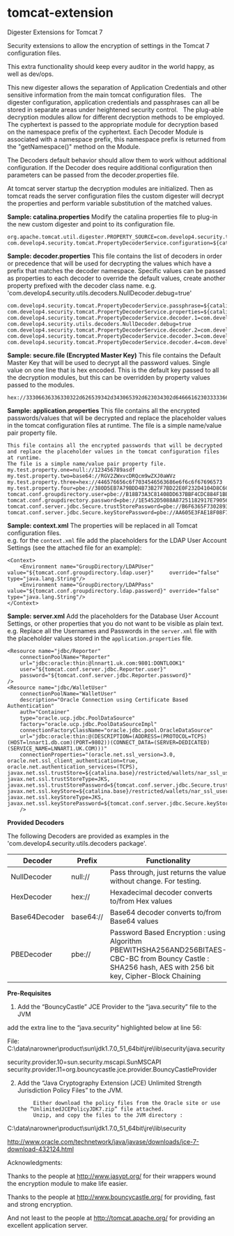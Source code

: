 tomcat-extension
================

Digester Extensions for Tomcat 7

Security extensions to allow the encryption of settings in the Tomcat 7 configuration files.  

This extra functionality should keep every auditor in the world happy, as well as dev/ops. 

This new digester allows the separation of Application Credentials and other sensitive information
from the main tomcat configuration files.   The digester configuration, application credentials and passphrases
can all be stored in separate areas under heightened security control.   The plug-able decryption modules allow
for different decryption methods to be employed.  The cyphertext is passed to the appropriate module for decryption
based on the namespace prefix of the cyphertext.   Each Decoder Module is associated with a namespace prefix, this
namespace prefix is returned from the "getNamespace()" method on the Module.
 
The Decoders default behavior should allow them to work without additional configuration. If the Decoder does require additional configuration
then parameters can be passed from the decoder.properties file.

At tomcat server startup the decryption modules are initialized. Then as tomcat reads the server configuration files the custom 
digester will decrypt the properties and perform variable substitution of the matched values.

**Sample: catalina.properties**
Modify the catalina properties file to plug-in the new custom digester and point to its configuration file.
```
org.apache.tomcat.util.digester.PROPERTY_SOURCE=com.develop4.security.tomcat.PropertyDecoderService
com.develop4.security.tomcat.PropertyDecoderService.configuration=${catalina.base}/restricted/settings/decoder.properties
```

**Sample: decoder.properties**
This file contains the list of decoders in order or precedence that will be used for decrypting the values which have a prefix that matches
the decoder namespace.   Specific values can be passed as properties to each decoder to override the default values, create another property 
prefixed with the decoder class name.  e.g. 'com.develop4.security.utils.decoders.NullDecoder.debug=true'
```
com.develop4.security.tomcat.PropertyDecoderService.passphrase=${catalina.base}/restricted/keystore/secure.file
com.develop4.security.tomcat.PropertyDecoderService.properties=${catalina.base}/restricted/properties/application.properties
com.develop4.security.tomcat.PropertyDecoderService.decoder.1=com.develop4.security.utils.decoders.NullDecoder
com.develop4.security.utils.decoders.NullDecoder.debug=true
com.develop4.security.tomcat.PropertyDecoderService.decoder.2=com.develop4.security.utils.decoders.Base64Decoder
com.develop4.security.tomcat.PropertyDecoderService.decoder.3=com.develop4.security.utils.decoders.HexDecoder
com.develop4.security.tomcat.PropertyDecoderService.decoder.4=com.develop4.security.utils.decoders.PBEDecoder
```

**Sample: secure.file (Encrypted Master Key)**
This file contains the Default Master Key that will be used to decrypt all the password values.  Single value on one line that is hex encoded. 
This is the default key passed to all the decryption modules, but this can be overridden by property values passed to the modules.
```
hex://33306636336330322d626539342d343065392d623034302d646661623033333661643930
```

**Sample: application.properties**
This file contains all the encrypted passwords/values that will be decrypted and replace the placeholder values in the tomcat configuration files at runtime.
The file is a simple name/value pair property file.
```
This file contains all the encrypted passwords that will be decrypted and replace the placeholder values in the tomcat configuration files at runtime.
The file is a simple name/value pair property file.
my.test.property.one=null://123456789asdf
my.test.property.two=base64://RGV2ZWxvcDRQcm9wZXJ0aWVz
my.test.property.three=hex://446576656c6f7034546563686e6f6c6f67696573
my.test.property.four=pbe://380D5EB7A79BDD4B73B27F7BD22E0F232D4104D8C6C90033F07D680AD7876E62CF905F0D189628CEDF24CADEA388BDCF
tomcat.conf.groupdirectory.user=pbe://B18B73A3C81408DD637BBF4CDC884F1BB1E24845F31EC3237A165BB8568EB0F5
tomcat.conf.groupdirectory.password=pbe://1E5452D5088A87251182917E79056B45216B67277BFFD25DA438D3BE153C29C8
tomcat.conf.server.jdbc.Secure.trustStorePassword=pbe://B6F6365F73028930C4DE748447725E58470E48FA3B6CE33105CECAE0F3C6EB29
tomcat.conf.server.jdbc.Secure.keyStorePassword=pbe://AA605E3FAE18F08F75FDA06D48CC1E4298841B586FE3D5F630D8687AD836AC18
```

**Sample: context.xml**
The properties will be replaced in all Tomcat configuration files.  
e.g. for the `context.xml` file add the placeholders for the LDAP User Account Settings (see the attached file for an example):
```
<Context>
    <Environment name="GroupDirectory/LDAPUser" value="${tomcat.conf.groupdirectory.ldap.user}"     override="false" type="java.lang.String"/>
    <Environment name="GroupDirectory/LDAPPass" value="${tomcat.conf.groupdirectory.ldap.password}" override="false" type="java.lang.String"/>
</Context>
```

**Sample: server.xml**
Add the placeholders for the Database User Account Settings, or other properties that you do not want to be visible as plain text.  e.g. Replace all the Usernames and Passwords in the `server.xml` file with the 
placeholder values stored in the `application.properties` file.
```
<Resource name="jdbc/Reporter"
    connectionPoolName="Reporter"
    url="jdbc:oracle:thin:@lnnart1.uk.com:9801:DONTLOOK1"
    user="${tomcat.conf.server.jdbc.Reporter.user}"
    password="${tomcat.conf.server.jdbc.Reporter.password}"
/>
<Resource name="jdbc/WalletUser" 
    connectionPoolName="WalletUser"
    description="Oracle Connection using Certificate Based Authentication"
    auth="Container" 
    type="oracle.ucp.jdbc.PoolDataSource" 
    factory="oracle.ucp.jdbc.PoolDataSourceImpl"
    connectionFactoryClassName="oracle.jdbc.pool.OracleDataSource"
    url="jdbc:oracle:thin:@(DESCRIPTION=(ADDRESS=(PROTOCOL=TCPS)(HOST=lnnart1.db.com)(PORT=9802))(CONNECT_DATA=(SERVER=DEDICATED)(SERVICE_NAME=LNNART1.UK.COM)))"
    connectionProperties="(oracle.net.ssl_version=3.0,
oracle.net.ssl_client_authentication=true,
oracle.net.authentication_services=(TCPS),
javax.net.ssl.trustStore=${catalina.base}/restricted/wallets/nar_ssl_user/truststore.jks,
javax.net.ssl.trustStoreType=JKS,
javax.net.ssl.trustStorePassword=${tomcat.conf.server.jdbc.Secure.trustStorePassword},
javax.net.ssl.keyStore=${catalina.base}/restricted/wallets/nar_ssl_user/nar_ssl_user.jks,
javax.net.ssl.keyStoreType=JKS,
javax.net.ssl.keyStorePassword=${tomcat.conf.server.jdbc.Secure.keyStorePassword})"		
	/>
```

**Provided Decoders**

The following Decoders are provided as examples in the 'com.develop4.security.utils.decoders package'.

| Decoder | Prefix | Functionality
| ------- | ------ | -------------
| NullDecoder |  null:// | Pass through, just returns the value without change.  For testing.
| HexDecoder | hex:// | Hexadecimal decoder converts to/from Hex values
| Base64Decoder | base64:// | Base64 decoder converts to/from Base64 values
| PBEDecoder | pbe:// | Password Based Encryption : using Algorithm PBEWITHSHA256AND256BITAES-CBC-BC from Bouncy Castle : SHA256 hash, AES with 256 bit key, Cipher-Block Chaining 


**Pre-Requisites**

1.	Add the “BouncyCastle” JCE Provider to the “java.security” file to the JVM 

add the extra line to the “java.security” highlighted below at line 56:

File: C:\data\narowner\product\sun\jdk1.7.0_51_64bit\jre\lib\security\java.security

security.provider.10=sun.security.mscapi.SunMSCAPI
security.provider.11=org.bouncycastle.jce.provider.BouncyCastleProvider

2.	Add the “Java Cryptography Extension (JCE) Unlimited Strength Jurisdiction Policy Files” to the JVM.

             Either download the policy files from the Oracle site or use the “UnlimitedJCEPolicyJDK7.zip” file attached.
             Unzip, and copy the files to the JVM directory : 
C:\data\narowner\product\sun\jdk1.7.0_51_64bit\jre\lib\security

http://www.oracle.com/technetwork/java/javase/downloads/jce-7-download-432124.html





Acknowledgments:

Thanks to the people at http://www.jasypt.org/ for their wrappers wound the encryption module to make life easier.

Thanks to the people at http://www.bouncycastle.org/ for providing, fast and strong encryption.

And not least to the people at http://tomcat.apache.org/ for providing an excellent application server.





